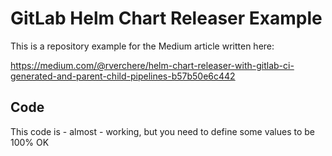 # GitLab Helm Chart Releaser Example

This is a repository example for the Medium article written here: 

https://medium.com/@rverchere/helm-chart-releaser-with-gitlab-ci-generated-and-parent-child-pipelines-b57b50e6c442

## Code

This code is - almost - working, but you need to define some values to be 100% OK
